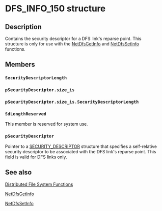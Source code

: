 # DFS_INFO_150 structure

## Description

Contains the security descriptor for a DFS link's reparse point. This structure is only for
use with the [NetDfsGetInfo](https://learn.microsoft.com/previous-versions/windows/desktop/api/lmdfs/nf-lmdfs-netdfsgetinfo) and
[NetDfsSetInfo](https://learn.microsoft.com/previous-versions/windows/desktop/api/lmdfs/nf-lmdfs-netdfssetinfo) functions.

## Members

### `SecurityDescriptorLength`

### `pSecurityDescriptor.size_is`

### `pSecurityDescriptor.size_is.SecurityDescriptorLength`

### `SdLengthReserved`

This member is reserved for system use.

### `pSecurityDescriptor`

Pointer to a [SECURITY_DESCRIPTOR](https://learn.microsoft.com/windows/desktop/api/winnt/ns-winnt-security_descriptor)
structure that specifies a self-relative security descriptor to be associated with the DFS link's reparse
point. This field is valid for DFS links only.

## See also

[Distributed File System Functions](https://learn.microsoft.com/previous-versions/windows/desktop/dfs/distributed-file-system-dfs-functions)

[NetDfsGetInfo](https://learn.microsoft.com/previous-versions/windows/desktop/api/lmdfs/nf-lmdfs-netdfsgetinfo)

[NetDfsSetInfo](https://learn.microsoft.com/previous-versions/windows/desktop/api/lmdfs/nf-lmdfs-netdfssetinfo)